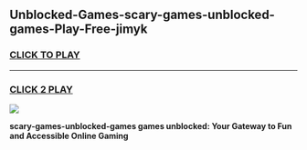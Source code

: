 
## Unblocked-Games-scary-games-unblocked-games-Play-Free-jimyk
<h3>
<a href="https://premium76.site?title=scary-games-unblocked-games&ref=20A">CLICK TO PLAY</a></h3>
<hr>

<h3>
<a href="https://premium76.site?title=scary-games-unblocked-games&ref=20A">CLICK 2 PLAY</a>
  
</h3>

<a href="https://premium76.site?title=scary-games-unblocked-games&ref=20A"><img src="https://clearcache.store/games.png"></a>


**scary-games-unblocked-games games unblocked: Your Gateway to Fun and Accessible Online Gaming**
